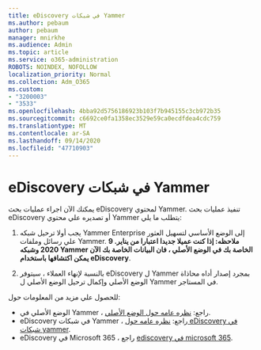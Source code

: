 ```yaml
---
title: eDiscovery في شبكات Yammer
ms.author: pebaum
author: pebaum
manager: mnirkhe
ms.audience: Admin
ms.topic: article
ms.service: o365-administration
ROBOTS: NOINDEX, NOFOLLOW
localization_priority: Normal
ms.collection: Adm_O365
ms.custom:
- "3200003"
- "3533"
ms.openlocfilehash: 4bba92d5756186923b103f7b945155c3cb972b35
ms.sourcegitcommit: c6692ce0fa1358ec3529e59ca0ecdfdea4cdc759
ms.translationtype: MT
ms.contentlocale: ar-SA
ms.lasthandoff: 09/14/2020
ms.locfileid: "47710903"
---
```

# <a name="ediscovery-in-yammer-networks"></a>eDiscovery في شبكات Yammer

يمكنك الآن اجراء عمليات بحث eDiscovery لمحتوي Yammer.  تنفيذ عمليات بحث eDiscovery أو تصديره علي محتوي Yammer يتطلب ما يلي:

1. يجب أولا ترحيل شبكه Yammer Enterprise إلى الوضع الأساسي لتسهيل العثور علي رسائل وملفات Yammer. **ملاحظه: إذا كنت عميلا جديدا اعتبارا من يناير. 9 2020 وشبكه Yammer الخاصة بك في الوضع الأصلي ، فان البيانات الخاصة بك الآن يمكن اكتشافها باستخدام eDiscovery**.

2. بالنسبة لإنهاء العملاء ، سيتوفر eDiscovery ل Yammer بمجرد إصدار أداه محاذاة الوضع الأصلي وإكمال ترحيل الوضع الأصلي ل Yammer في المستاجر.

للحصول علي مزيد من المعلومات حول:

- الوضع الأصلي في Yammer ، راجع: [نظره عامه حول الوضع الأصلي](https://docs.microsoft.com/yammer/configure-your-yammer-network/overview-native-mode).
- eDiscovery في شبكات Yammer ، راجع: [نظره عامه حول eDiscovery في شبكات yammer](https://docs.microsoft.com/yammer/manage-security-and-compliance/overview-of-ediscovery).
- eDiscovery في Microsoft 365 ، راجع [ediscovery في microsoft 365](https://docs.microsoft.com/microsoft-365/compliance/ediscovery).
